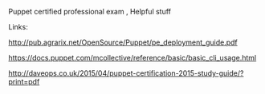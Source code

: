 Puppet certified professional exam , Helpful stuff

Links:

http://pub.agrarix.net/OpenSource/Puppet/pe_deployment_guide.pdf

https://docs.puppet.com/mcollective/reference/basic/basic_cli_usage.html

http://daveops.co.uk/2015/04/puppet-certification-2015-study-guide/?print=pdf
